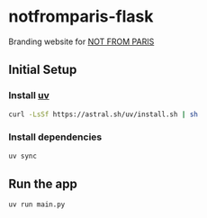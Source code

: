 # notfromparis-flask

Branding website for <a href="https://www.notfromparismusic.com" target="_blank">NOT FROM PARIS</a>

## Initial Setup

### Install [uv](https://docs.astral.sh/uv/getting-started/installation/)

```bash
curl -LsSf https://astral.sh/uv/install.sh | sh
```

### Install dependencies

```bash
uv sync
```

## Run the app

```bash
uv run main.py
```
